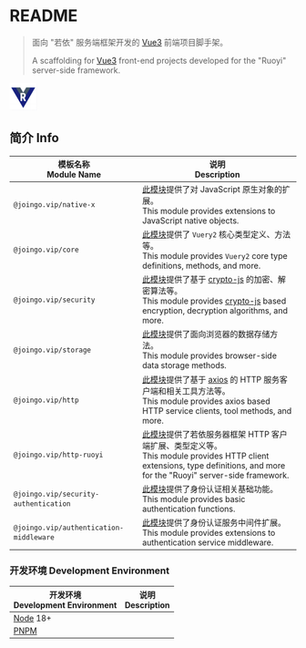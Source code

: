 # README

> 面向 "若依" 服务端框架开发的 [Vue3](https://cn.vuejs.org/) 前端项目脚手架。
> 
> A scaffolding for [Vue3](https://cn.vuejs.org/) front-end projects developed for the "Ruoyi" server-side framework.

![Vuery](assets/git-repo-48x48.png)

## 简介 Info

| 模板名称<br/>Module Name                    | 说明<br/>Description                                                                                                                                                                                                                         |
| --------------------------------------- | ------------------------------------------------------------------------------------------------------------------------------------------------------------------------------------------------------------------------------------------ |
| `@joingo.vip/native-x`                  | [此模块](packages/native-x/README.md)提供了对 JavaScript 原生对象的扩展。<br/>This module provides extensions to JavaScript native objects.                                                                                                               |
| `@joingo.vip/core`                      | [此模块](packages/core-fx/README.md)提供了 `Vuery2` 核心类型定义、方法等。<br/>This module provides `Vuery2` core type definitions, methods, and more.                                                                                                      |
| `@joingo.vip/security`                  | [此模块](packages/security/README.md)提供了基于 [crypto-js](https://www.yarnpkg.cn/package/crypto-js) 的加密、解密算法等。<br/>This module provides [crypto-js](https://www.yarnpkg.cn/package/crypto-js) based encryption, decryption algorithms, and more. |
| `@joingo.vip/storage`                   | [此模块](packages/storage/README.md)提供了面向浏览器的数据存储方法。<br/>This module provides browser-side data storage methods.                                                                                                                              |
| `@joingo.vip/http`                      | [此模块](packages/http/README.md)提供了基于 [axios](https://www.yarnpkg.cn/package/axios) 的 HTTP 服务客户端和相关工具方法等。<br/>This module provides axios based HTTP service clients, tool methods, and more.                                                 |
| `@joingo.vip/http-ruoyi`                | [此模块](packages/http-ruoyi/README.md)提供了若依服务器框架 HTTP 客户端扩展、类型定义等。<br/>This module provides HTTP client extensions, type definitions, and more for the "Ruoyi" server-side framework.                                                        |
| `@joingo.vip/security-authentication`   | [此模块](packages/security-auth/README.md)提供了身份认证相关基础功能。<br/>This module provides basic authentication functions.                                                                                                                             |
| `@joingo.vip/authentication-middleware` | [此模块](packages/authen-middleware/README.md)提供了身份认证服务中间件扩展。<br/>This module provides extensions to authentication service middleware.                                                                                                       |

### 开发环境 Development Environment

| 开发环境<br/>Development Environment            | 说明<br/>Description |
| ------------------------------------------- | ------------------ |
| [Node](https://nodejs.org/) 18+             |                    |
| [PNPM](https://www.yarnpkg.cn/package/pnpm) |                    |
